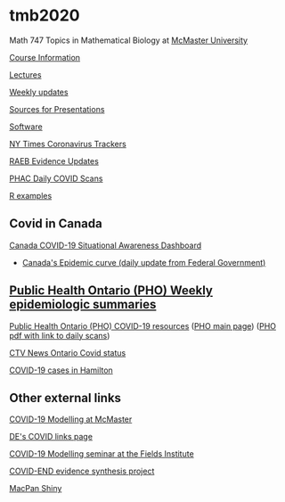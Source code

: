 # tmb2020

Math 747 Topics in Mathematical Biology at [McMaster University](http://www.mcmaster.ca)

[Course Information](./handouts/tmbinfo_2020.pdf)

[Lectures](./lectures/LectureSchedule.md)

[Weekly updates](./weekly_updates.md)

[Sources for Presentations](./handouts/tmbbib_2020.pdf)

[Software](./software.md)

[NY Times Coronavirus Trackers](./NYTimes_covid_trackers.md)

[RAEB Evidence Updates](./RAEB_evidence_updates/)

[PHAC Daily COVID Scans](./PHAC_covid_scans/)

[R examples](./Rexamples/Rexamples.R)

## Covid in Canada

[Canada COVID-19 Situational Awareness Dashboard](https://health-infobase.canada.ca/covid-19/dashboard/)
- [Canada's Epidemic curve (daily update from Federal Government)](https://health-infobase.canada.ca/covid-19/epidemiological-summary-covid-19-cases.html#a4)

[Public Health Ontario (PHO) Weekly epidemiologic summaries](https://covid-19.ontario.ca/covid-19-epidemiologic-summaries-public-health-ontario#weekly)
-
[Public Health Ontario (PHO) COVID-19 resources](https://www.publichealthontario.ca/en/diseases-and-conditions/infectious-diseases/respiratory-diseases/novel-coronavirus)
([PHO main page](https://www.publichealthontario.ca/))
([PHO pdf with link to daily scans](https://www.publichealthontario.ca/-/media/documents/ncov/ncov-daily-lit.pdf?la=en))

[CTV News Ontario Covid status](https://www.ctvnews.ca/health/coronavirus/tracking-every-case-of-covid-19-in-canada-1.4852102#ontario)

[COVID-19 cases in Hamilton](https://www.hamilton.ca/coronavirus/status-cases-in-hamilton)

## Other external links

[COVID-19 Modelling at McMaster](https://mac-theobio.github.io/covid-19/index.html)

[DE's COVID links page](https://github.com/mac-theobio/Lab_meeting/blob/master/covid-19/README.md)

[COVID-19 Modelling seminar at the Fields Institute](http://www.fields.utoronto.ca/activities/20-21/covid-19-math-modelling-seminar)

[COVID-END evidence synthesis project](https://www.mcmasterforum.org/networks/covid-end)

[MacPan Shiny](https://mcmasterpandemic.shinyapps.io/mcmasterpandemicshiny/)

